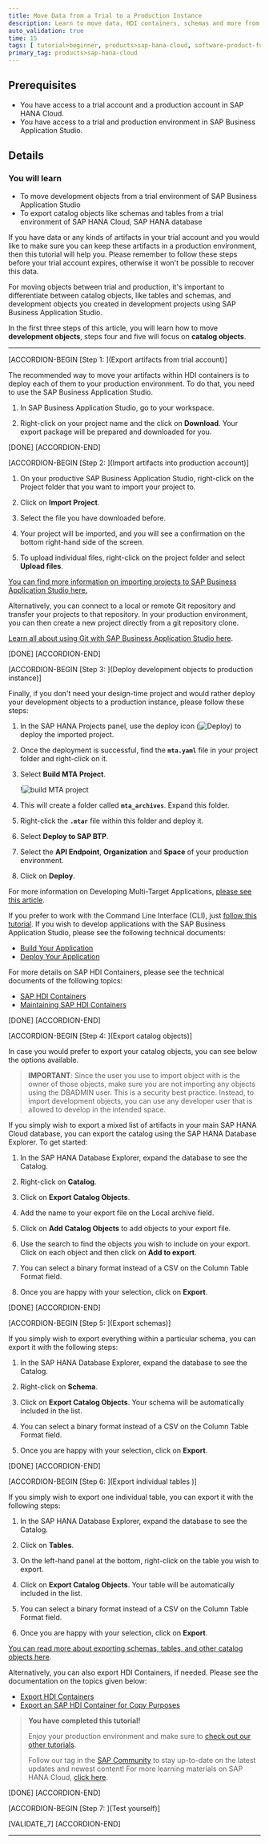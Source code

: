 ```yaml
---
title: Move Data from a Trial to a Production Instance
description: Learn to move data, HDI containers, schemas and more from your trial instance to your production instance of SAP HANA Cloud, SAP HANA database.
auto_validation: true
time: 15
tags: [ tutorial>beginner, products>sap-hana-cloud, software-product-function>sap-hana-cloud\,-sap-hana-database, products>sap-business-application-studio]
primary_tag: products>sap-hana-cloud
---
```


## Prerequisites
- You have access to a trial account and a production account in SAP HANA Cloud.
- You have access to a trial and production environment in SAP Business Application Studio.

## Details
### You will learn
- To move development objects from a trial environment of SAP Business Application Studio
- To export catalog objects like schemas and tables from a trial environment of SAP HANA Cloud, SAP HANA database


If you have data or any kinds of artifacts in your trial account and you would like to make sure you can keep these artifacts in a production environment, then this tutorial will help you. Please remember to follow these steps before your trial account expires, otherwise it won't be possible to recover this data.

For moving objects between trial and production, it's important to differentiate between catalog objects, like tables and schemas, and development objects you created in development projects using SAP Business Application Studio.

In the first three steps of this article, you will learn how to move **development objects**, steps four and five will focus on **catalog objects**.

---

[ACCORDION-BEGIN [Step 1: ](Export artifacts from trial account)]

The recommended way to move your artifacts within HDI containers is to deploy each of them to your production environment. To do that, you need to use the SAP Business Application Studio.

1. In SAP Business Application Studio, go to your workspace.

2. Right-click on your project name and the click on **Download**. Your export package will be prepared and downloaded for you.


[DONE]
[ACCORDION-END]

[ACCORDION-BEGIN [Step 2: ](Import artifacts into production account)]

1. On your productive SAP Business Application Studio, right-click on the Project folder that you want to import your project to.

2. Click on **Import Project**.

3. Select the file you have downloaded before.

4. Your project will be imported, and you will see a confirmation on the bottom right-hand side of the screen.

5. To upload individual files, right-click on the project folder and select **Upload files**.

[You can find more information on importing projects to SAP Business Application Studio here.](https://help.sap.com/viewer/9d1db9835307451daa8c930fbd9ab264/LATEST/en-US/2ada2be6bedd4cfc926a1347b87ebfe7.html)

Alternatively, you can connect to a local or remote Git repository and transfer your projects to that repository. In your production environment, you can then create a new project directly from a git repository clone.

[Learn all about using Git with SAP Business Application Studio here](https://help.sap.com/viewer/9d1db9835307451daa8c930fbd9ab264/LATEST/en-US/9689c07b64364bbea43725dad9f27320.html).



[DONE]
[ACCORDION-END]


[ACCORDION-BEGIN [Step 3: ](Deploy development objects to production instance)]

Finally, if you don't need your design-time project and would rather deploy your development objects to a production instance, please follow these steps:

1. In the SAP HANA Projects panel, use the deploy icon (![Deploy](icon-deploy.png)) to deploy the imported project.

2. Once the deployment is successful, find the **`mta.yaml`** file in your project folder and right-click on it.

3. Select **Build MTA Project**.

    !![build MTA project](ss-01-build-MTA-project.png)

4. This will create a folder called **`mta_archives`**. Expand this folder.

5. Right-click the **`.mtar`** file within this folder and deploy it.

6. Select **Deploy to SAP BTP**.

7. Select the **API Endpoint**, **Organization** and **Space** of your production environment.

8. Click on **Deploy**.

For more information on Developing Multi-Target Applications, [please see this article](https://help.sap.com/viewer/65de2977205c403bbc107264b8eccf4b/LATEST/en-US/d04fc0e2ad894545aebfd7126384307c.html).

If you prefer to work with the Command Line Interface (CLI), just [follow this tutorial](https://help.sap.com/viewer/9ae9104a46f74a6583ce5182e7fb20cb/LATEST/en-US/921f3e46247947779d69b8c85c9b9985.html).
If you wish to develop applications with the SAP Business Application Studio, please see the following technical documents:

-	[Build Your Application](https://help.sap.com/viewer/584e0bcbfd4a4aff91c815cefa0bce2d/LATEST/en-US/33816f39a54a426892c5076ecd6f0098.html)
-	[Deploy Your Application](https://help.sap.com/viewer/584e0bcbfd4a4aff91c815cefa0bce2d/LATEST/en-US/83b0fb23e37d456caad1ad0448e14727.html)

For more details on SAP HDI Containers, please see the technical documents of the following topics:

-	[SAP HDI Containers](https://help.sap.com/viewer/c2cc2e43458d4abda6788049c58143dc/LATEST/en-US/e28abca91a004683845805efc2bf967c.html)
-	[Maintaining SAP HDI Containers](https://help.sap.com/viewer/c2cc2e43458d4abda6788049c58143dc/LATEST/en-US/bcd6e27173464d9eb6a5ff9e53275240.html)



[DONE]
[ACCORDION-END]

[ACCORDION-BEGIN [Step 4: ](Export catalog objects)]

In case you would prefer to export your catalog objects, you can see below the options available.

> **IMPORTANT**: Since the user you use to import object with is the owner of those objects, make sure you are not importing any objects using the DBADMIN user. This is a security best practice. Instead, to import development objects, you can use any developer user that is allowed to develop in the intended space.

If you simply wish to export a mixed list of artifacts in your main SAP HANA Cloud database, you can export the catalog using the SAP HANA Database Explorer. To get started:

1. In the SAP HANA Database Explorer, expand the database to see the Catalog.

2. Right-click on **Catalog**.

3. Click on **Export Catalog Objects**.

4. Add the name to your export file on the Local archive field.

5. Click on **Add Catalog Objects** to add objects to your export file.

6. Use the search to find the objects you wish to include on your export. Click on each object and then click on **Add to export**.

7. You can select a binary format instead of a CSV on the Column Table Format field.

8. Once you are happy with your selection, click on **Export**.



[DONE]
[ACCORDION-END]

[ACCORDION-BEGIN [Step 5: ](Export schemas)]

If you simply wish to export everything within a particular schema, you can export it with the following steps:

1. In the SAP HANA Database Explorer, expand the database to see the Catalog.

2. Right-click on **Schema**.

3. Click on **Export Catalog Objects**. Your schema will be automatically included in the list.

4. You can select a binary format instead of a CSV on the Column Table Format field.

5. Once you are happy with your selection, click on **Export**.



[DONE]
[ACCORDION-END]

[ACCORDION-BEGIN [Step 6: ](Export individual tables )]

If you simply wish to export one individual table, you can export it with the following steps:

1. In the SAP HANA Database Explorer, expand the database to see the Catalog.

2. Click on **Tables**.

3. On the left-hand panel at the bottom, right-click on the table you wish to export.

4. Click on **Export Catalog Objects**. Your table will be automatically included in the list.

5. You can select a binary format instead of a CSV on the Column Table Format field.

6. Once you are happy with your selection, click on **Export**.

[You can read more about exporting schemas, tables, and other catalog objects here](https://help.sap.com/viewer/a2cea64fa3ac4f90a52405d07600047b/LATEST/en-US/1f20a6c4364c4b0680596e74e4ba281d.html).

Alternatively, you can also export HDI Containers, if needed. Please see the documentation on the topics given below:

-	[Export HDI Containers](https://help.sap.com/viewer/a2cea64fa3ac4f90a52405d07600047b/LATEST/en-US/0394510cb4154e5494e6e44ae84a4478.html)
-	[Export an SAP HDI Container for Copy Purposes](https://help.sap.com/viewer/c2cc2e43458d4abda6788049c58143dc/LATEST/en-US/c25ee286cee5496cb96fdf5875f444a2.html)

> **You have completed this tutorial!**
>
> Enjoy your production environment and make sure to [check out our other tutorials](https://developers.sap.com/tutorial-navigator.html?tag=products:technology-platform/sap-hana-cloud-services/sap-hana-cloud).
>
> Follow our tag in the [SAP Community](https://blogs.sap.com/tags/73554900100800002881/) to stay up-to-date on the latest updates and newest content! For more learning materials on SAP HANA Cloud, [click here](https://community.sap.com/topics/hana-cloud).



[DONE]
[ACCORDION-END]

[ACCORDION-BEGIN [Step 7: ](Test yourself)]



[VALIDATE_7]
[ACCORDION-END]

---
